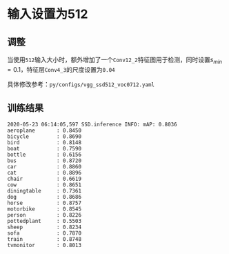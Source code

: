 
# 输入设置为512

## 调整

当使用`512`输入大小时，额外增加了一个`Conv12_2`特征图用于检测，同时设置$s_{min}=0.1$，特征层`Conv4_3`的尺度设置为`0.04`

具体修改参考：`py/configs/vgg_ssd512_voc0712.yaml`

## 训练结果

```
2020-05-23 06:14:05,597 SSD.inference INFO: mAP: 0.8036
aeroplane       : 0.8450
bicycle         : 0.8690
bird            : 0.8148
boat            : 0.7590
bottle          : 0.6156
bus             : 0.8720
car             : 0.8860
cat             : 0.8896
chair           : 0.6619
cow             : 0.8651
diningtable     : 0.7361
dog             : 0.8686
horse           : 0.8757
motorbike       : 0.8545
person          : 0.8226
pottedplant     : 0.5503
sheep           : 0.8234
sofa            : 0.7870
train           : 0.8748
tvmonitor       : 0.8013
```